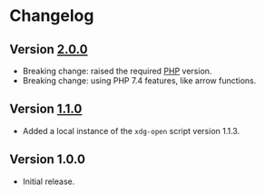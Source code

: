 # Changelog

## Version [2.0.0](https://github.com/cedx/open.php/compare/v1.1.0...v2.0.0)
- Breaking change: raised the required [PHP](https://www.php.net) version.
- Breaking change: using PHP 7.4 features, like arrow functions.

## Version [1.1.0](https://github.com/cedx/open.php/compare/v1.0.0...v1.1.0)
- Added a local instance of the `xdg-open` script version 1.1.3.

## Version 1.0.0
- Initial release.
